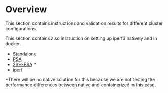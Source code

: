 # Overview

This section contains instructions and validation results for different cluster configurations.

This section contains also instruction on setting up iperf3 natively and in docker.

* [Standalone](https://github.com/Asim-A/scaling-wiz/tree/master/cluster-configs/standalone)
* [PSA](https://github.com/Asim-A/scaling-wiz/tree/master/cluster-configs/psa)
* [2SH-PSA](https://github.com/Asim-A/scaling-wiz/tree/master/cluster-configs/2sh-psa) \*
* [iperf](https://githubcom/Asim-A/scaling-wiz/tree/master/cluster-configs/iperf)

*There will be no native solution for this because we are not testing the performance differences between native and containerized in this case.
